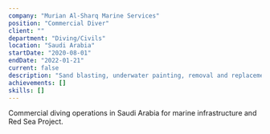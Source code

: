 ```yaml
---
company: "Murian Al-Sharq Marine Services"
position: "Commercial Diver"
client: ""
department: "Diving/Civils"
location: "Saudi Arabia"
startDate: "2020-08-01"
endDate: "2022-01-21"
current: false
description: "Sand blasting, underwater painting, removal and replacement of ropes, bulldogs, installation of hoses, surveying Quayside, routine maintenance of floating incubation coral basket stations for the Red Sea Project."
achievements: []
skills: []
---
```


Commercial diving operations in Saudi Arabia for marine infrastructure and Red Sea Project. 